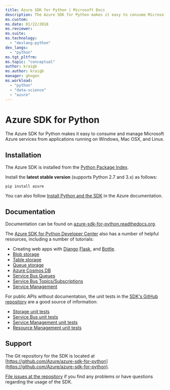 ```yaml
---
title: Azure SDK for Python | Microsoft Docs
description: The Azure SDK for Python makes it easy to consume Microsoft Azure services from Python applications running on any platform.
ms.custom:
ms.date: 01/22/2018
ms.reviewer:
ms.suite:
ms.technology: 
  - "devlang-python"
dev_langs:
  - "python"
ms.tgt_pltfrm:
ms.topic: "conceptual"
author: kraigb
ms.author: kraigb
manager: ghogen
ms.workload: 
  - "python"
  - "data-science"
  - "azure"
---
```


# Azure SDK for Python

The Azure SDK for Python makes it easy to consume and manage Microsoft Azure services from applications running on Windows, Mac OSX, and Linux.

## Installation

The Azure SDK is installed from the [Python Package Index](https://pypi.python.org/pypi/azure).

Install the **latest stable version** (supports Python 2.7 and 3.x) as follows:

```command
pip install azure
```

You can also follow [Install Python and the SDK](https://docs.microsoft.com/azure/python-how-to-install/) in the Azure documentation.

## Documentation

Documentation can be found on [azure-sdk-for-python.readthedocs.org](http://azure-sdk-for-python.readthedocs.org/en/latest/index.html).

The [Azure SDK for Python Developer Center](http://azure.microsoft.com/develop/python/) also has a number of helpful resources, including a number of tutorials:

- Creating web apps with [Django](/azure/app-service-web/web-sites-python-create-deploy-django-app) [Flask](/azure/app-service-web/web-sites-python-create-deploy-flask-app), and [Bottle](/azure/app-service-web/web-sites-python-create-deploy-bottle-app).
- [Blob storage](/azure/storage/storage-python-how-to-use-blob-storage)
- [Table storage](/azure/storage/storage-python-how-to-use-table-storage)
- [Queue storage](/azure/storage/storage-python-how-to-use-queue-storage)
- [Azure Cosmos DB](/azure/cosmos-db/sql-api-python-application)
- [Service Bus Queues](/azure/service-bus-messaging/service-bus-python-how-to-use-queues)
- [Service Bus Topics/Subscriptions](/azure/service-bus-messaging/service-bus-python-how-to-use-topics-subscriptions)
- [Service Management](/azure/cloud-services/cloud-services-python-how-to-use-service-management)

For public APIs without documentation, the unit tests in the [SDK's GitHub repository](https://github.com/Azure/azure-sdk-for-python) are a good source of information:

- [Storage unit tests](https://github.com/Azure/azure-storage-python/tree/master/tests)
- [Service Bus unit tests](https://github.com/Azure/azure-sdk-for-python/tree/master/azure-servicebus/tests)
- [Service Management unit tests](https://github.com/Azure/azure-sdk-for-python/tree/master/azure-servicemanagement-legacy/tests)
- [Resource Management unit tests](https://github.com/Azure/azure-sdk-for-python/tree/master/azure-mgmt/tests)

## Support

The Git repository for the SDK is located at [https://github.com/Azure/azure-sdk-for-python](https://github.com/Azure/azure-sdk-for-python).

[File issues at the repository](https://github.com/Azure/azure-sdk-for-python/issues) if you find any problems or have questions regarding the usage of the SDK.
